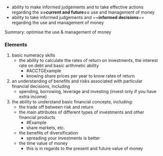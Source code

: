 - ability to make informed judgements and to take effective actions regarding the **==current and future==** use and management of money
- ability to take informed judgements and ==**informed decisions**== regarding the use and management of money

Summary: optimise the use & management of money

### Elements
1. basic numeracy skills
	- the ability to calculate the rates of return on investments, the interest rate on debt and basic arithmetic ability
		- #ACCTGExample  
		- knowing share prices per year to know rates of return
1. an understanding of benefits and risks associated with particular financial decisions, including
	- spending, borrowing, leverage and investing (invest only if you have extra income)
2. the ability to understand basic financial concepts, including:
	- the trade off between risk and return
	- the main attributes of different types of investments and other financial products
		- #Example 
		- share markets, etc.
	- the benefits of diversification
		- spreading your investments is better
	- the time value of money
		- this is in regards to the present and future value of money


